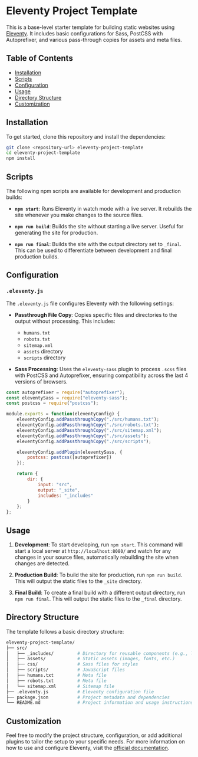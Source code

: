 # Eleventy Project Template

This is a base-level starter template for building static websites using [Eleventy](https://www.11ty.dev/). It includes basic configurations for Sass, PostCSS with Autoprefixer, and various pass-through copies for assets and meta files.

## Table of Contents

- [Installation](#installation)
- [Scripts](#scripts)
- [Configuration](#configuration)
- [Usage](#usage)
- [Directory Structure](#directory-structure)
- [Customization](#customization)

## Installation

To get started, clone this repository and install the dependencies:

```bash
git clone <repository-url> eleventy-project-template
cd eleventy-project-template
npm install
```
## Scripts

The following npm scripts are available for development and production builds:

- **`npm start`**: Runs Eleventy in watch mode with a live server. It rebuilds the site whenever you make changes to the source files.

- **`npm run build`**: Builds the site without starting a live server. Useful for generating the site for production.

- **`npm run final`**: Builds the site with the output directory set to `_final`. This can be used to differentiate between development and final production builds.

## Configuration

### `.eleventy.js`

The `.eleventy.js` file configures Eleventy with the following settings:

- **Passthrough File Copy**: Copies specific files and directories to the output without processing. This includes:
  - `humans.txt`
  - `robots.txt`
  - `sitemap.xml`
  - `assets` directory
  - `scripts` directory

- **Sass Processing**: Uses the `eleventy-sass` plugin to process `.scss` files with PostCSS and Autoprefixer, ensuring compatibility across the last 4 versions of browsers.

```javascript
const autoprefixer = require("autoprefixer");
const eleventySass = require("eleventy-sass");
const postcss = require("postcss");

module.exports = function(eleventyConfig) {
    eleventyConfig.addPassthroughCopy("./src/humans.txt");
    eleventyConfig.addPassthroughCopy("./src/robots.txt");
    eleventyConfig.addPassthroughCopy("./src/sitemap.xml");
    eleventyConfig.addPassthroughCopy("./src/assets");
    eleventyConfig.addPassthroughCopy("./src/scripts");

    eleventyConfig.addPlugin(eleventySass, {
        postcss: postcss([autoprefixer])
    });

    return {
        dir: {
            input: "src",
            output: "_site",
            includes: "_includes"
        }
    };
};
```

## Usage

1. **Development**: To start developing, run `npm start`. This command will start a local server at `http://localhost:8080/` and watch for any changes in your source files, automatically rebuilding the site when changes are detected.

2. **Production Build**: To build the site for production, run `npm run build`. This will output the static files to the `_site` directory.

3. **Final Build**: To create a final build with a different output directory, run `npm run final`. This will output the static files to the `_final` directory.

## Directory Structure

The template follows a basic directory structure:

```bash
eleventy-project-template/
├── src/
│   ├── _includes/         # Directory for reusable components (e.g., layouts, partials)
│   ├── assets/            # Static assets (images, fonts, etc.)
│   ├── css/               # Sass files for styles
│   ├── scripts/           # JavaScript files
│   ├── humans.txt         # Meta file
│   ├── robots.txt         # Meta file
│   └── sitemap.xml        # Sitemap file
├── .eleventy.js           # Eleventy configuration file
├── package.json           # Project metadata and dependencies
└── README.md              # Project information and usage instructions
```

## Customization

Feel free to modify the project structure, configuration, or add additional plugins to tailor the setup to your specific needs. For more information on how to use and configure Eleventy, visit the [official documentation](https://www.11ty.dev/docs/).
